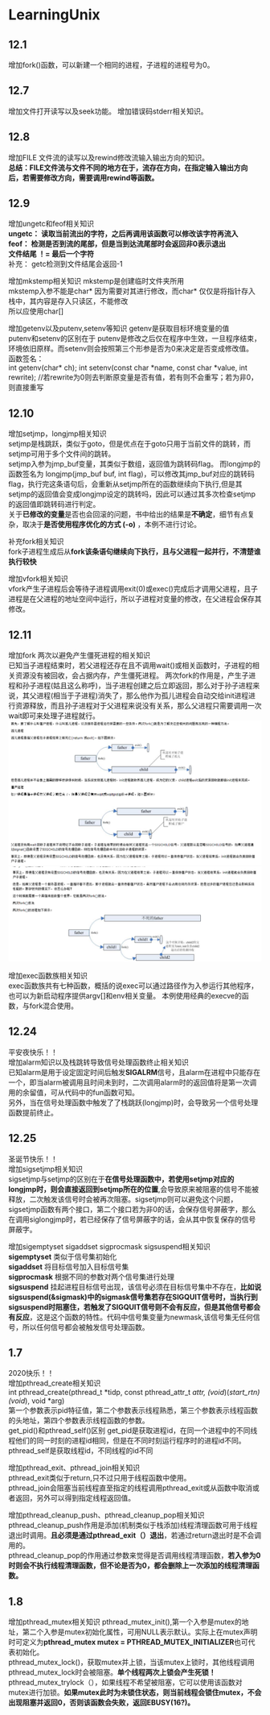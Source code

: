 # LearningUnix

## 12.1
增加fork()函数，可以新建一个相同的进程，子进程的进程号为0。  

## 12.7  
增加文件打开读写以及seek功能。 
增加错误码stderr相关知识。   

## 12.8  
增加FILE 文件流的读写以及rewind修改流输入输出方向的知识。  
**总结：FILE文件流与文件不同的地方在于，流存在方向，在指定输入输出方向后，若需要修改方向，需要调用rewind等函数。**  

## 12.9  
增加ungetc和feof相关知识  
**ungetc： 读取当前流出的字符，之后再调用该函数可以修改该字符再流入**  
**feof： 检测是否到流的尾部，但是当到达流尾部时会返回非0表示退出**  
**文件结尾 ！= 最后一个字符**  
补充： getc检测到文件结尾会返回-1   

增加mkstemp相关知识
mkstemp是创建临时文件夹所用  
mkstemp入参不能是char* 因为需要对其进行修改，而char* 仅仅是将指针存入栈中，其内容是存入只读区，不能修改  
所以应使用char[]  

增加getenv以及putenv,setenv等知识
getenv是获取目标环境变量的值   
putenv和setenv的区别在于 putenv是修改之后仅在程序中生效，一旦程序结束，环境依旧原样。而setenv则会按照第三个形参是否为0来决定是否变成修改值。 
函数签名：     
int getenv(char* ch);
int setenv(const char *name, const char *value, int rewrite); //若rewrite为0则去判断原变量是否有值，若有则不会重写；若为非0，则直接重写  

## 12.10  
增加setjmp，longjmp相关知识  
setjmp是栈跳跃，类似于goto，但是优点在于goto只用于当前文件的跳转，而setjmp可用于多个文件间的跳转。  
setjmp入参为jmp_buf变量，其类似于数组，返回值为跳转码flag。
而longjmp的函数签名为 longjmp(jmp_buf buf, int flag)，可以修改其jmp_buf对应的跳转码flag，执行完这条语句后，会重新从setjmp所在的函数继续向下执行,但是其setjmp的返回值会变成longjmp设定的跳转吗，因此可以通过其多次检查setjmp的返回值即跳转码进行判定。  
关于**已修改的变量**是否也会回滚的问题，书中给出的结果是**不确定**，细节有点复杂，取决于**是否使用程序优化的方式 (-o)** ，本例不进行讨论。  

补充fork相关知识  
fork子进程生成后从**fork该条语句继续向下执行，且与父进程一起并行，不清楚谁执行较快**  

增加vfork相关知识  
vfork产生子进程后会等待子进程调用exit(0)或exec()完成后才调用父进程，且子进程是在父进程的地址空间中运行，所以子进程对变量的修改，在父进程会保存其修改。  

## 12.11  
增加fork 两次以避免产生僵死进程的相关知识  
已知当子进程结束时，若父进程还存在且不调用wait()或相关函数时，子进程的相关资源没有被回收，会占据内存，产生僵死进程。
两次fork的作用是，产生子进程和孙子进程(姑且这么称呼)，当子进程创建之后立即返回，那么对于孙子进程来说，其父进程(相当于子进程)消失了，那么他作为孤儿进程会自动交给init进程进行资源释放，而且孙子进程对于父进程来说没有关系，那么父进程只需要调用一次wait即可来处理子进程就行。  
![Image text](https://github.com/lingaojun/LearningUnix/blob/master/fork/forktwice/1.png)  
![Image text](https://github.com/lingaojun/LearningUnix/blob/master/fork/forktwice/2.png)  

增加exec函数族相关知识  
exec函数族共有七种函数，概括的说exec可以通过路径作为入参运行其他程序，也可以为新启动程序提供argv[]和env相关变量。
本例使用经典的execve的函数，与fork混合使用。   

## 12.24 
平安夜快乐！！  
增加alarm知识以及栈跳转导致信号处理函数终止相关知识  
已知alarm是用于设定固定时间后触发**SIGALRM**信号，且alarm在进程中只能存在一个，即当alarm被调用且时间未到时，二次调用alarm时的返回值将是第一次调用的余留值，可从代码中的fun函数可知。  
另外，当在信号处理函数中触发了了栈跳跃(longjmp)时，会导致另一个信号处理函数提前终止。  

## 12.25  
圣诞节快乐！！  
增加sigsetjmp相关知识  
sigsetjmp与setjmp的区别在于**在信号处理函数中，若使用setjmp对应的longjmp时，则会直接返回到setjmp所在的位置**,会导致原来被阻塞的信号不能被释放，二次触发该信号时会被再次阻塞。sigsetjmp则可以避免这个问题，sigsetjmp函数有两个接口，第二个接口若为非0的话，会保存信号屏蔽字，那么在调用siglongjmp时，若已经保存了信号屏蔽字的话，会从其中恢复保存的信号屏蔽字。  

增加sigemptyset sigaddset sigprocmask sigsuspend相关知识  
**sigemptyset** 类似于信号集初始化    
**sigaddset** 将目标信号加入目标信号集  
**sigprocmask** 根据不同的参数对两个信号集进行处理  
**sigsuspend** 挂起进程目标信号出现，该信号必须在目标信号集中不存在，**比如说sigsuspend(&sigmask)中的sigmask信号集若存在SIGQUIT信号时，当执行到sigsuspend时阻塞住，若触发了SIGQUIT信号则不会有反应，但是其他信号都会有反应**，这是这个函数的特性。代码中信号集变量为newmask,该信号集无任何信号，所以任何信号都会被触发信号处理函数。  

## 1.7  
2020快乐！！  
增加pthread_create相关知识  
int pthread_create(pthread_t *tidp, const pthread_attr_t *attr, (void*)(*start_rtn)(void*), void *arg)  
第一个参数表示pid特征值，第二个参数表示线程熟悉，第三个参数表示线程函数的头地址，第四个参数表示线程函数的参数。  
get_pid()和pthread_self()区别 get_pid是获取进程id，在同一个进程中的不同线程他们的同一时刻的进程id相同，但是在不同时刻运行程序时的进程id不同。pthread_self是获取线程id，不同线程的id不同  

增加pthread_exit、pthread_join相关知识  
pthread_exit类似于return,只不过只用于线程函数中使用。  
pthread_join会阻塞当前线程直至指定的线程调用pthread_exit或从函数中取消或者返回，另外可以得到指定线程返回值。  

增加pthread_cleanup_push、pthread_cleanup_pop相关知识  
pthread_cleanup_push作用是添加(机制类似于栈添加)线程清理函数可用于线程退出时调用。**且必须是通过pthread_exit（）退出**，若通过return退出时是不会调用的。  
pthread_cleanup_pop的作用通过参数来觉得是否调用线程清理函数，**若入参为0时则会不执行线程清理函数，但不论是否为0，都会删除上一次添加的线程清理函数。**  

## 1.8  
增加pthread_mutex相关知识
pthread_mutex_init(),第一个入参是mutex的地址，第二个入参是mutex初始化属性，可用NULL表示默认。实际上在mutex声明时可定义为**pthread_mutex mutex = PTHREAD_MUTEX_INITIALIZER**也可代表初始化。  
pthread_mutex_lock()，获取mutex并上锁，当该mutex上锁时，其他线程调用pthread_mutex_lock时会被阻塞。**单个线程两次上锁会产生死锁！**  
pthread_mutex_trylock（），如果线程不希望被阻塞，它可以使用该函数对mutex进行加锁。**如果mutex此时为未锁住状态，则当前线程会锁住mutex，不会出现阻塞并返回0，否则该函数会失败，返回EBUSY(16?)。**





